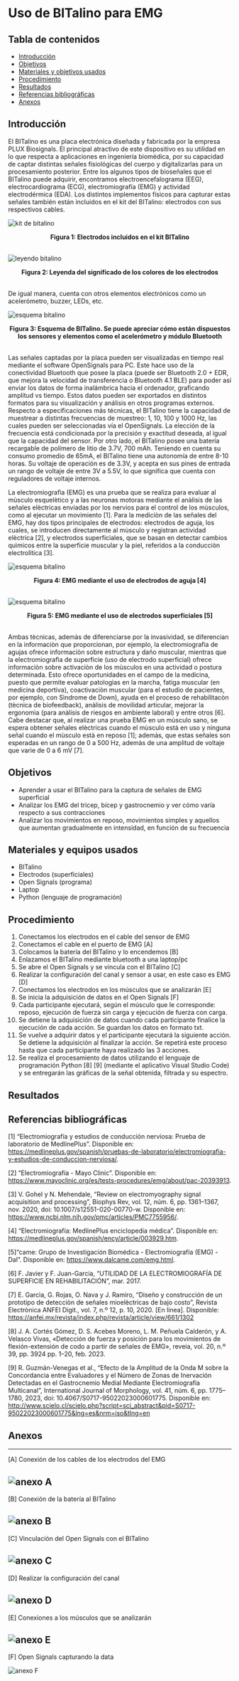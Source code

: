 # Uso de BITalino para EMG

## Tabla de contenidos

* [Introducción](#introducción)
* [Objetivos](#objetivos)
* [Materiales y objetivos usados](#materiales-y-equipos-usados)
* [Procedimiento](#procedimiento)
* [Resultados](#resultados)
* [Referencias bibliográficas](#referencias-bibliográficas)
* [Anexos](#anexos)
  
## Introducción
El BITalino es una placa electrónica diseñada y fabricada por la empresa PLUX Biosignals. El principal atractivo de este dispositivo es su utilidad en lo que respecta a aplicaciones en ingeniería biomédica, por su capacidad de captar distintas señales fisiológicas del cuerpo y digitalizarlas para un procesamiento posterior. Entre los algunos tipos de bioseñales que el BITalino puede adquirir, encontramos electroencefalograma (EEG), electrocardiograma (ECG), electromiografía (EMG) y actividad electrodérmica (EDA). Los distintos implementos físicos para capturar estas señales también están incluidos en el kit del BITalino: electrodos con sus respectivos cables. 


![kit de bitalino](imagenes/figura1.png) 
<center><b>
Figura 1: Electrodos incluidos en el kit BITalino
</b></center>
<br>

![leyendo bitalino](imagenes/figura2.png)
<center>
<b>
Figura 2: Leyenda del significado de los colores de los electrodos
</b>
</center> <br>

De igual manera, cuenta con otros elementos electrónicos como un acelerómetro, buzzer, LEDs, etc.

![esquema bitalino](imagenes/figura3.png)
<center>
<b>
Figura 3: Esquema de BITalino. Se puede apreciar cómo están dispuestos los sensores y elementos como el acelerómetro y módulo Bluetooth
</b>
</center> <br>

Las señales captadas por la placa pueden ser visualizadas en tiempo real mediante el software OpenSignals para PC. Este hace uso de la conectividad Bluetooth que posee la placa (puede ser Bluetooth 2.0 + EDR, que mejora la velocidad de transferencia o Bluetooth 4.1 BLE) para poder así enviar los datos de forma inalámbrica hacia el ordenador, graficando amplitud vs tiempo. Estos datos pueden ser exportados en distintos formatos para su visualización y análisis en otros programas externos. Respecto a especificaciones más técnicas, el BITalino tiene la capacidad de muestrear a distintas frecuencias de muestreo: 1, 10, 100 y 1000 Hz, las cuales pueden ser seleccionadas vía el OpenSignals. La elección de la frecuencia está condicionada por la precisión y exactitud deseada, al igual que la capacidad del sensor. Por otro lado, el BITalino posee una batería recargable de polímero de litio de  3.7V, 700 mAh. Teniendo en cuenta su consumo promedio de 65mA, el BITalino tiene una autonomía de entre 8-10 horas. Su voltaje de operación es de 3.3V, y acepta en sus pines de entrada un rango de voltaje de entre 3V a 5.5V, lo que significa que cuenta con reguladores de voltaje internos.

La electromiografìa (EMG) es una prueba que se realiza para evaluar al mùsculo esquelètico y a las neuronas motoras mediante el anàlisis de las señales elèctricas enviadas por los nervios para el control de los mùsculos, como al ejecutar un movimiento [1]. Para la mediciòn de las señales del EMG, hay dos tipos principales de electrodos: electrodos de aguja, los cuales, se introducen directamente al mùsculo y registran actividad elèctrica [2], y electrodos superficiales, que se basan en detectar cambios quìmicos entre la superficie muscular y la piel, referidos a la conducciòn electrolìtica [3]. 

![esquema bitalino](imagenes/figura4.jpg)
<center>
<b>
Figura 4: EMG mediante el uso de electrodos de aguja [4]
</b>
</center> <br>

![esquema bitalino](imagenes/figura5.jpg)
<center>
<b>
Figura 5: EMG mediante el uso de electrodos superficiales [5]
</b>
</center> <br>

Ambas tècnicas, ademàs de diferenciarse por la invasividad, se diferencian en la informaciòn que proporcionan, por ejemplo, la electromiografìa de agujas ofrece informaciòn sobre estructura y daño muscular, mientras que la electromiografìa de superficie (uso de electrodo superficial) ofrece informaciòn sobre activaciòn de los mùsculos en una actividad o postura determinada. Esto ofrece oportunidades en el campo de la medicina, puesto que permite evaluar patologìas en la marcha, fatiga muscular (en medicina deportiva), coactivaciòn muscular (para el estudio de pacientes, por ejemplo, con Sìndrome de Down), ayuda en el proceso de rehabilitacòn (tècnica de biofeedback), anàlisis de movilidad articular, mejorar la ergonomìa (para anàlisis de riesgos en ambiente laboral) y entre otros [6]. Cabe destacar que, al realizar una prueba EMG en un mùsculo sano, se espera obtener señales elèctricas cuando el mùsculo està en uso y ninguna señal cuando el mùsculo està en reposo [1]; ademàs, que estas señales son esperadas en un rango de 0 a 500 Hz, ademàs de una amplitud de voltaje que varìe de 0 a 6 mV [7].

## Objetivos
* Aprender a usar el BITalino para la captura de señales de EMG superficial
* Analizar los EMG del tricep, bícep y gastrocnemio y ver cómo varía respecto a sus contracciones
* Analizar los movimientos en reposo, movimientos simples y aquellos que aumentan gradualmente en intensidad, en función de su frecuencia 

## Materiales y equipos usados
* BITalino
* Electrodos (superficiales)
* Open Signals (programa)
* Laptop
* Python (lenguaje de programación)

## Procedimiento
1. Conectamos los electrodos en el cable del sensor de EMG
2. Conectamos el cable en el puerto de EMG [A]
3. Colocamos la batería del BITalino y lo encendemos [B]
4. Enlazamos el BITalino mediante bluetooth a una laptop/pc
5. Se abre el Open Signals y se vincula con el BITalino [C]
6. Realizar la configuración del canal y sensor a usar, en este caso es EMG [D]
7. Conectamos los electrodos en los músculos que se analizarán [E]
8. Se inicia la adquisición de datos en el Open Signals [F]
9. Cada participante ejecutará, según el músculo que le corresponde: reposo, ejecución de fuerza sin carga y ejecución de fuerza con carga.
10. Se detiene la adquisición de datos cuando cada participante finalice la ejecución de cada acción. Se guardan los datos en formato txt.
11. Se vuelve a adquirir datos y el participante ejecutará la siguiente acción. Se detiene la adquisición al finalizar la acción. Se repetirá este proceso hasta que cada participante haya realizado las 3 acciones.
12. Se realiza el procesamiento de datos utilizando el lenguaje de programación Python [8] [9] (mediante el aplicativo Visual Studio Code) y se entregarán las gráficas de la señal obtenida, filtrada y su espectro.

## Resultados

## Referencias bibliográficas
[1] “Electromiografía y estudios de conducción nerviosa: Prueba de laboratorio de MedlinePlus”. Disponible en: https://medlineplus.gov/spanish/pruebas-de-laboratorio/electromiografia-y-estudios-de-conduccion-nerviosa/.

[2] “Electromiografía - Mayo Clinic”. Disponible en: https://www.mayoclinic.org/es/tests-procedures/emg/about/pac-20393913. 

[3] V. Gohel y N. Mehendale, “Review on electromyography signal acquisition and processing”, Biophys Rev, vol. 12, núm. 6, pp. 1361–1367, nov. 2020, doi: 10.1007/s12551-020-00770-w. Disponible en: https://www.ncbi.nlm.nih.gov/pmc/articles/PMC7755956/.

[4] “Electromiografía: MedlinePlus enciclopedia médica”. Disponible en: https://medlineplus.gov/spanish/ency/article/003929.htm.

[5]“came: Grupo de Investigación Biomédica - Electromiografía (EMG) - Dal”. Disponible en: https://www.dalcame.com/emg.html. 

[6] F. Javier y F. Juan-Garcia, “UTILIDAD DE LA ELECTROMIOGRAFÍA DE SUPERFICIE EN REHABILITACIÓN”, mar. 2017.

[7] E. Garcìa, G. Rojas, O. Nava y J. Ramiro, “Diseño y construcción de un prototipo de detecciòn de señales mioelèctricas de bajo costo”, Revista Electrònica ANFEI Digit., vol. 7, n.º 12, p. 10, 2020. [En línea]. Disponible: https://anfei.mx/revista/index.php/revista/article/view/661/1302

[8] J. A. Cortés Gómez, D. S. Acebes Moreno, L. M. Peñuela Calderón, y A. Velasco Vivas, «Detección de fuerza y posición para los movimientos de flexión-extensión de codo a partir de señales de EMG», reveia, vol. 20, n.º 39, pp. 3924 pp. 1–20, feb. 2023. 

[9] R. Guzmán-Venegas et al., “Efecto de la Amplitud de la Onda M sobre la Concordancia entre Evaluadores y el Número de Zonas de Inervación Detectadas en el Gastrocnemio Medial Mediante Electromiografía Multicanal”, International Journal of Morphology, vol. 41, núm. 6, pp. 1775–1780, 2023, doi: 10.4067/S0717-95022023000601775. Disponible en: http://www.scielo.cl/scielo.php?script=sci_abstract&pid=S0717-95022023000601775&lng=es&nrm=iso&tlng=en


## Anexos
--- 
[A] Conexión de los cables de los electrodos del EMG

![anexo A](imagenes/A.png)
---
[B] Conexión de la batería al BITalino

![anexo B](imagenes/B.png)
--- 
[C] Vinculación del Open Signals con el BITalino

![anexo C](imagenes/C.png)
---
[D] Realizar la configuración del canal

![anexo D](imagenes/D.png)
---
[E] Conexiones a los músculos que se analizarán

![anexo E](imagenes/E.png)
---
[F] Open Signals capturando la data

![anexo F](imagenes/F.png)


